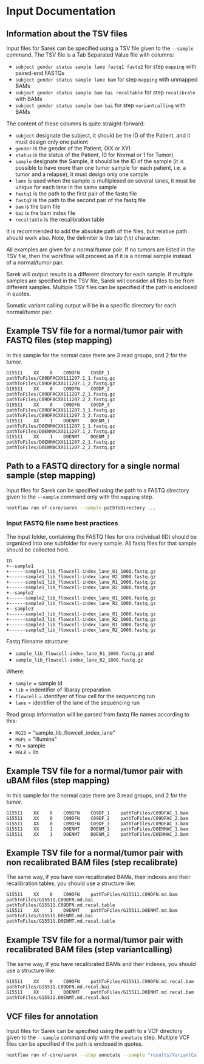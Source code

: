 # Input Documentation

## Information about the TSV files

Input files for Sarek can be specified using a TSV file given to the `--sample` command.
The TSV file is a Tab Separated Value file with columns:

- `subject gender status sample lane fastq1 fastq2` for step `mapping` with paired-end FASTQs
- `subject gender status sample lane bam` for step `mapping` with unmapped BAMs
- `subject gender status sample bam bai recaltable` for step `recalibrate` with BAMs
- `subject gender status sample bam bai` for step `variantcalling` with BAMs

The content of these columns is quite straight-forward:

- `subject` designate the subject, it should be the ID of the Patient, and it must design only one patient
- `gender` is the gender of the Patient, (XX or XY)
- `status` is the status of the Patient, (0 for Normal or 1 for Tumor)
- `sample` designate the Sample, it should be the ID of the sample (it is possible to have more than one tumor sample for each patient, i.e. a tumor and a relapse), it must design only one sample
- `lane` is used when the sample is multiplexed on several lanes, it must be unique for each lane in the same sample
- `fastq1` is the path to the first pair of the fastq file
- `fastq2` is the path to the second pair of the fastq file
- `bam` is the bam file
- `bai` is the bam index file
- `recaltable` is the recalibration table

It is recommended to add the absolute path of the files, but relative path should work also.
Note, the delimiter is the tab (`\t`) character:

All examples are given for a normal/tumor pair.
If no tumors are listed in the TSV file, then the workflow will proceed as if it is a normal sample instead of a normal/tumor pair.

Sarek will output results is a different directory for each sample.
If multiple samples are specified in the TSV file, Sarek will consider all files to be from different samples.
Multiple TSV files can be specified if the path is enclosed in quotes.

Somatic variant calling output will be in a specific directory for each normal/tumor pair.

## Example TSV file for a normal/tumor pair with FASTQ files (step mapping)

In this sample for the normal case there are 3 read groups, and 2 for the tumor.

```text
G15511    XX    0    C09DFN    C09DF_1    pathToFiles/C09DFACXX111207.1_1.fastq.gz    pathToFiles/C09DFACXX111207.1_2.fastq.gz
G15511    XX    0    C09DFN    C09DF_2    pathToFiles/C09DFACXX111207.2_1.fastq.gz    pathToFiles/C09DFACXX111207.2_2.fastq.gz
G15511    XX    0    C09DFN    C09DF_3    pathToFiles/C09DFACXX111207.3_1.fastq.gz    pathToFiles/C09DFACXX111207.3_2.fastq.gz
G15511    XX    1    D0ENMT    D0ENM_1    pathToFiles/D0ENMACXX111207.1_1.fastq.gz    pathToFiles/D0ENMACXX111207.1_2.fastq.gz
G15511    XX    1    D0ENMT    D0ENM_2    pathToFiles/D0ENMACXX111207.2_1.fastq.gz    pathToFiles/D0ENMACXX111207.2_2.fastq.gz
```

## Path to a FASTQ directory for a single normal sample (step mapping)

Input files for Sarek can be specified using the path to a FASTQ directory given to the `--sample` command only with the `mapping` step.

```bash
nextflow run nf-core/sarek --sample pathToDirectory ...
```

### Input FASTQ file name best practices

The input folder, containing the FASTQ files for one individual (ID) should be organized into one subfolder for every sample.
All fastq files for that sample should be collected here.

```text
ID
+--sample1
+------sample1_lib_flowcell-index_lane_R1_1000.fastq.gz
+------sample1_lib_flowcell-index_lane_R2_1000.fastq.gz
+------sample1_lib_flowcell-index_lane_R1_1000.fastq.gz
+------sample1_lib_flowcell-index_lane_R2_1000.fastq.gz
+--sample2
+------sample2_lib_flowcell-index_lane_R1_1000.fastq.gz
+------sample2_lib_flowcell-index_lane_R2_1000.fastq.gz
+--sample3
+------sample3_lib_flowcell-index_lane_R1_1000.fastq.gz
+------sample3_lib_flowcell-index_lane_R2_1000.fastq.gz
+------sample3_lib_flowcell-index_lane_R1_1000.fastq.gz
+------sample3_lib_flowcell-index_lane_R2_1000.fastq.gz
```

Fastq filename structure:

- `sample_lib_flowcell-index_lane_R1_1000.fastq.gz` and
- `sample_lib_flowcell-index_lane_R2_1000.fastq.gz`

Where:

- `sample` = sample id
- `lib` = indentifier of libaray preparation
- `flowcell` = identifyer of flow cell for the sequencing run
- `lane` = identifier of the lane of the sequencing run

Read group information will be parsed from fastq file names according to this:

- `RGID` = "sample_lib_flowcell_index_lane"
- `RGPL` = "Illumina"
- `PU` = sample
- `RGLB` = lib

## Example TSV file for a normal/tumor pair with uBAM files (step mapping)

In this sample for the normal case there are 3 read groups, and 2 for the tumor.

```text
G15511    XX    0    C09DFN    C09DF_1    pathToFiles/C09DFAC_1.bam
G15511    XX    0    C09DFN    C09DF_2    pathToFiles/C09DFAC_2.bam
G15511    XX    0    C09DFN    C09DF_3    pathToFiles/C09DFAC_3.bam
G15511    XX    1    D0ENMT    D0ENM_1    pathToFiles/D0ENMAC_1.bam
G15511    XX    1    D0ENMT    D0ENM_2    pathToFiles/D0ENMAC_2.bam
```

## Example TSV file for a normal/tumor pair with non recalibrated BAM files (step recalibrate)

The same way, if you have non recalibrated BAMs, their indexes and their recalibration tables, you should use a structure like:

```text
G15511    XX    0    C09DFN    pathToFiles/G15511.C09DFN.md.bam    pathToFiles/G15511.C09DFN.md.bai pathToFiles/G15511.C09DFN.md.recal.table
G15511    XX    1    D0ENMT    pathToFiles/G15511.D0ENMT.md.bam    pathToFiles/G15511.D0ENMT.md.bai pathToFiles/G15511.D0ENMT.md.recal.table
```

## Example TSV file for a normal/tumor pair with recalibrated BAM files (step variantcalling)

The same way, if you have recalibrated BAMs and their indexes, you should use a structure like:

```text
G15511    XX    0    C09DFN    pathToFiles/G15511.C09DFN.md.recal.bam    pathToFiles/G15511.C09DFN.md.recal.bai
G15511    XX    1    D0ENMT    pathToFiles/G15511.D0ENMT.md.recal.bam    pathToFiles/G15511.D0ENMT.md.recal.bai
```

## VCF files for annotation

Input files for Sarek can be specified using the path to a VCF directory given to the `--sample` command only with the `annotate` step.
Multiple VCF files can be specified if the path is enclosed in quotes.

```bash
nextflow run nf-core/sarek --step annotate --sample "results/VariantCalling/*/.vcf.gz" ...
```
